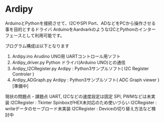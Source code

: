 # Ardipy
ArduinoとPythonを接続させて、I2CやSPI Port、ADなどをPCから操作させる事を目的とするドライバ
ArduinoをAardvarkのようなI2CとPythonのインターフェースとして利用可能です。

プログラム構成は以下となります
1. Ardipy.ino        Arudino UNO用 UARTコントロール用ソフト
2. Ardipy_driver.py  Python ドライバ(Arduino UNO)との通信
3. Ardipy_I2CRegister.py  Ardipy : Python3サンプルソフト( I2C Register Controler ) 
4. Ardipy_ADGraph.py      Ardipy : Python3サンプルソフト( ADC Graph viewer )  [準備中]

現状の問題点・課題点
UART, I2Cなどの速度設定は固定
SPI, PWMなどは未実装
I2CRegister : Tkinter SpinboxがHEX未対応のため使いづらい
I2CRegister : writeデータのセーブロード未実装
I2CRegister : Deviceの切り替え方法など検討中
